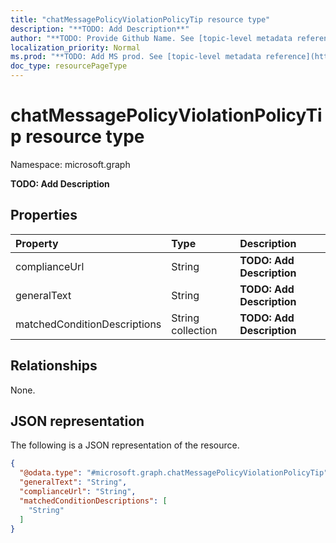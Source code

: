 ```yaml
---
title: "chatMessagePolicyViolationPolicyTip resource type"
description: "**TODO: Add Description**"
author: "**TODO: Provide Github Name. See [topic-level metadata reference](https://msgo.azurewebsites.net/add/document/guidelines/metadata.html#topic-level-metadata)**"
localization_priority: Normal
ms.prod: "**TODO: Add MS prod. See [topic-level metadata reference](https://msgo.azurewebsites.net/add/document/guidelines/metadata.html#topic-level-metadata)**"
doc_type: resourcePageType
---
```


# chatMessagePolicyViolationPolicyTip resource type

Namespace: microsoft.graph

**TODO: Add Description**

## Properties
|Property|Type|Description|
|:---|:---|:---|
|complianceUrl|String|**TODO: Add Description**|
|generalText|String|**TODO: Add Description**|
|matchedConditionDescriptions|String collection|**TODO: Add Description**|

## Relationships
None.

## JSON representation
The following is a JSON representation of the resource.
<!-- {
  "blockType": "resource",
  "@odata.type": "microsoft.graph.chatMessagePolicyViolationPolicyTip"
}
-->
``` json
{
  "@odata.type": "#microsoft.graph.chatMessagePolicyViolationPolicyTip",
  "generalText": "String",
  "complianceUrl": "String",
  "matchedConditionDescriptions": [
    "String"
  ]
}
```

